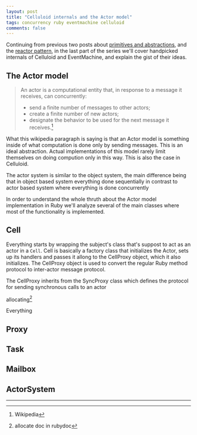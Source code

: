```yaml
---
layout: post
title: "Celluloid internals and the Actor model"
tags: concurrency ruby eventmachine celluloid
comments: false
---
```


Continuing from previous two posts about [primitives and abstractions](link), and the [reactor pattern](link), in the last part of the series we'll cover handpicked internals of Celluloid and EventMachine, and explain the gist of their ideas.

## The Actor model

> An actor is a computational entity that, in response to a message it receives, can concurrently:
> 
> * send a finite number of messages to other actors;
> * create a finite number of new actors;
> * designate the behavior to be used for the next message it receives.[^1]

What this wikipedia paragraph is saying is that an Actor model is something inside of what computation is done only by sending messages. This is an ideal abstraction. Actual implementations of this model rarely limit themselves on doing compution only in this way. This is also the case in Celluloid.

The actor system is similar to the object system, the main difference being that in object based system everything done sequentially in contrast to actor based system where everything is done concurrently 

In order to understand the whole thruth about the Actor model implementation in Ruby we'll analyze several of the main classes where most of the functionality is implemented.

## Cell

Everything starts by wrapping the subject's class that's suppost to act as an actor in a ```Cell```. Cell is basically a factory class that initializes the Actor, sets up its handlers and passes it allong to the CellProxy object, which it also initializes. The CellProxy object is used to convert the regular Ruby method protocol to inter-actor message protocol.

The CellProxy inherits from the SyncProxy class which defines the protocol for sending synchronous calls to an actor

allocating[^2]

Everything 

## Proxy

## Task

## Mailbox

## ActorSystem

---
[^1]: Wikipedia
[^2]: allocate doc in rubydoc
